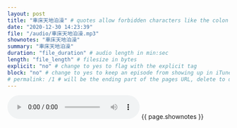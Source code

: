 ```yaml
---
layout: post
title: "車床天地泊澡" # quotes allow forbidden characters like the colon
date: "2020-12-30 14:23:39"
file: "/audio/車床天地泊澡.mp3"
shownotes: "車床天地泊澡"
summary: "車床天地泊澡"
duration: "file_duration" # audio length in min:sec
length: "file_length" # filesize in bytes
explicit: "no" # change to yes to flag with the explicit tag
block: "no" # change to yes to keep an episode from showing up in iTunes
# permalink: /1 # will be the ending part of the pages URL, delete to default to the title
---
```


<audio controls>
<source src="{{site.url}}{{site.baseurl}}{{ page.file }}" type="audio/x-mp3">
Your browser does not support the audio element.
</audio>
{{ page.shownotes }}

